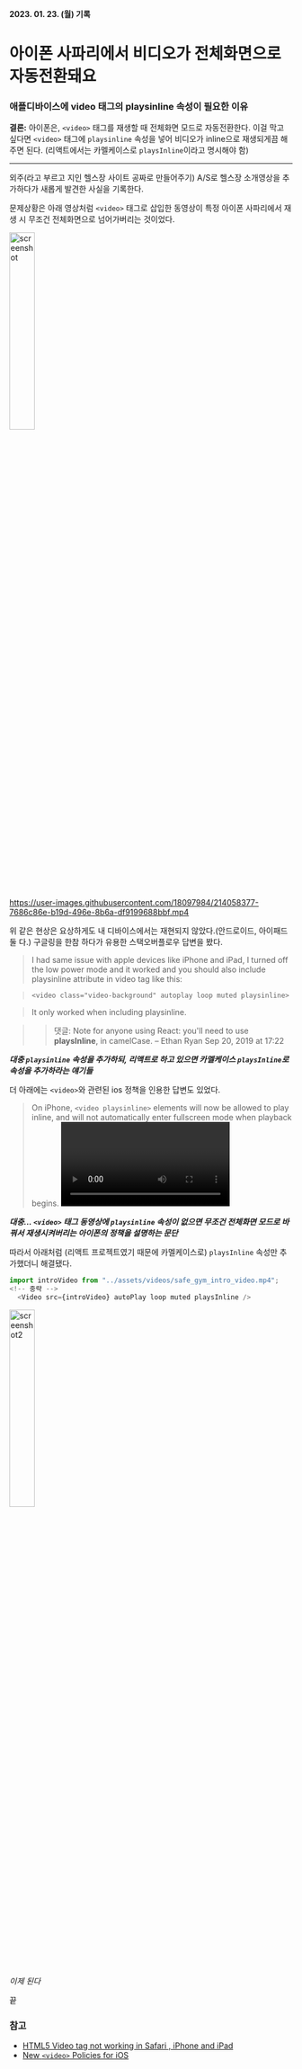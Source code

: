 **2023. 01. 23. (월) 기록**

# 아이폰 사파리에서 비디오가 전체화면으로 자동전환돼요
### 애플디바이스에 video 태그의 playsinline 속성이 필요한 이유


**결론:** 아이폰은, `<video>` 태그를 재생할 때 전체화면 모드로 자동전환한다. 이걸 막고 싶다면 `<video>` 태그에 `playsinline` 속성을 넣어 비디오가 inline으로 재생되게끔 해주면 된다. (리액트에서는 카멜케이스로 `playsInline`이라고 명시해야 함)

---
외주(라고 부르고 지인 헬스장 사이트 공짜로 만들어주기) A/S로 헬스장 소개영상을 추가하다가 새롭게 발견한 사실을 기록한다.

문제상황은 아래 영상처럼 `<video>` 태그로 삽입한 동영상이 특정 아이폰 사파리에서 재생 시 무조건 전체화면으로 넘어가버리는 것이었다.

<img src="https://user-images.githubusercontent.com/18097984/214063304-eb1fb3ac-b0f9-43db-961a-8bab48159d02.png" width="30%" alt="screenshot" />

https://user-images.githubusercontent.com/18097984/214058377-7686c86e-b19d-496e-8b6a-df9199688bbf.mp4


위 같은 현상은 요상하게도 내 디바이스에서는 재현되지 않았다.(안드로이드, 아이패드 둘 다.) 구글링을 한참 하다가 유용한 스택오버플로우 답변을 봤다.

> I had same issue with apple devices like iPhone and iPad, I turned off the low power mode and it worked and you should also include playsinline attribute in video tag like this:

> ```<video class="video-background" autoplay loop muted playsinline>```

> It only worked when including playsinline.

>> 댓글: Note for anyone using React: you'll need to use **playsInline**, in camelCase. – Ethan Ryan Sep 20, 2019 at 17:22

_**대충 `playsinline` 속성을 추가하되, 리액트로 하고 있으면 카멜케이스 `playsInline`로 속성을 추가하라는 얘기들**_


더 아래에는 `<video>`와 관련된 ios 정책을 인용한 답변도 있었다.
> On iPhone, `<video playsinline>` elements will now be allowed to play inline, and will not automatically enter fullscreen mode when playback begins. <video> elements without playsinline attributes will continue to require fullscreen mode for playback on iPhone. When exiting fullscreen with a pinch gesture, <video> elements without playsinline will continue to play inline.

_**대충... `<video>` 태그 동영상에 `playsinline` 속성이 없으면 무조건 전체화면 모드로 바꿔서 재생시켜버리는 아이폰의 정책을 설명하는 문단**_


따라서 아래처럼 (리액트 프로젝트였기 때문에 카멜케이스로) `playsInline` 속성만 추가했더니 해결됐다.

```react.js
import introVideo from "../assets/videos/safe_gym_intro_video.mp4";
<!-- 중략 -->
  <Video src={introVideo} autoPlay loop muted playsInline />
```

<img src="https://user-images.githubusercontent.com/18097984/214064911-f1aa9fec-969c-4103-b49c-38c8edc8831d.png" width="30%" alt="screenshot2" />

_이제 된다_

끝

### 참고
* [HTML5 Video tag not working in Safari , iPhone and iPad](https://stackoverflow.com/questions/20347352/html5-video-tag-not-working-in-safari-iphone-and-ipad)
* [New `<video>` Policies for iOS](https://webkit.org/blog/6784/new-video-policies-for-ios/)
